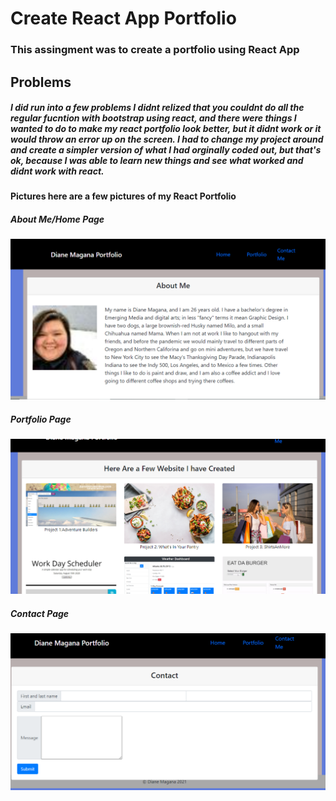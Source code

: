 # Create React App Portfolio

### This assingment was to create a portfolio using React App

## Problems 
##### I did run into a few problems I didnt relized that you couldnt do all the regular fucntion with bootstrap using react, and there were things I wanted to do to make my react portfolio look better, but it didnt work or it would throw an error up on the screen. I had to change my project around and create a simpler version of what I had orginally coded out, but that's ok, because I was able to learn new things and see what worked and didnt work with react. 

#### Pictures here are a few pictures of my React Portfolio

##### About Me/Home Page
![alt text](public/images/portfolioaboutme.PNG)

##### Portfolio Page
![alt text](public/images/portfolioportfolio.PNG)

##### Contact Page
![alt text](public/images/portfoliocontactme.PNG)
